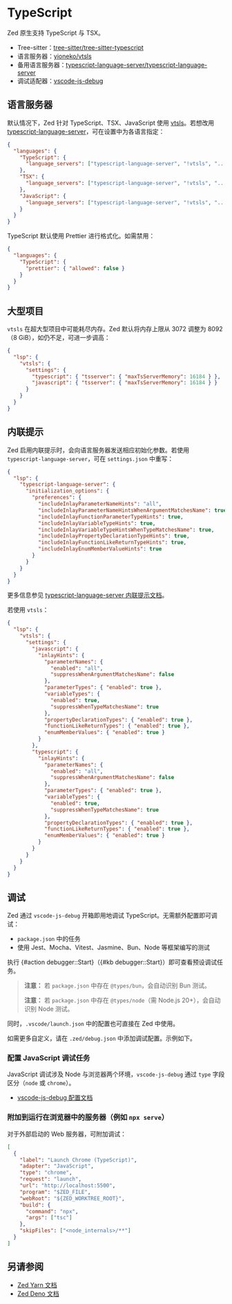 # TypeScript

Zed 原生支持 TypeScript 与 TSX。

- Tree-sitter：[tree-sitter/tree-sitter-typescript](https://github.com/tree-sitter/tree-sitter-typescript)
- 语言服务器：[yioneko/vtsls](https://github.com/yioneko/vtsls)
- 备用语言服务器：[typescript-language-server/typescript-language-server](https://github.com/typescript-language-server/typescript-language-server)
- 调试适配器：[vscode-js-debug](https://github.com/microsoft/vscode-js-debug)

## 语言服务器

默认情况下，Zed 针对 TypeScript、TSX、JavaScript 使用 [vtsls](https://github.com/yioneko/vtsls)。若想改用 [typescript-language-server](https://github.com/typescript-language-server/typescript-language-server)，可在设置中为各语言指定：

```json [settings]
{
  "languages": {
    "TypeScript": {
      "language_servers": ["typescript-language-server", "!vtsls", "..."]
    },
    "TSX": {
      "language_servers": ["typescript-language-server", "!vtsls", "..."]
    },
    "JavaScript": {
      "language_servers": ["typescript-language-server", "!vtsls", "..."]
    }
  }
}
```

TypeScript 默认使用 Prettier 进行格式化。如需禁用：

```json [settings]
{
  "languages": {
    "TypeScript": {
      "prettier": { "allowed": false }
    }
  }
}
```

## 大型项目

`vtsls` 在超大型项目中可能耗尽内存。Zed 默认将内存上限从 3072 调整为 8092（8 GiB），如仍不足，可进一步调高：

```json [settings]
{
  "lsp": {
    "vtsls": {
      "settings": {
        "typescript": { "tsserver": { "maxTsServerMemory": 16184 } },
        "javascript": { "tsserver": { "maxTsServerMemory": 16184 } }
      }
    }
  }
}
```

## 内联提示

Zed 启用内联提示时，会向语言服务器发送相应初始化参数。若使用 `typescript-language-server`，可在 `settings.json` 中重写：

```json [settings]
{
  "lsp": {
    "typescript-language-server": {
      "initialization_options": {
        "preferences": {
          "includeInlayParameterNameHints": "all",
          "includeInlayParameterNameHintsWhenArgumentMatchesName": true,
          "includeInlayFunctionParameterTypeHints": true,
          "includeInlayVariableTypeHints": true,
          "includeInlayVariableTypeHintsWhenTypeMatchesName": true,
          "includeInlayPropertyDeclarationTypeHints": true,
          "includeInlayFunctionLikeReturnTypeHints": true,
          "includeInlayEnumMemberValueHints": true
        }
      }
    }
  }
}
```

更多信息参见 [typescript-language-server 内联提示文档](https://github.com/typescript-language-server/typescript-language-server?tab=readme-ov-file#inlay-hints-textdocumentinlayhint)。

若使用 `vtsls`：

```json [settings]
{
  "lsp": {
    "vtsls": {
      "settings": {
        "javascript": {
          "inlayHints": {
            "parameterNames": {
              "enabled": "all",
              "suppressWhenArgumentMatchesName": false
            },
            "parameterTypes": { "enabled": true },
            "variableTypes": {
              "enabled": true,
              "suppressWhenTypeMatchesName": true
            },
            "propertyDeclarationTypes": { "enabled": true },
            "functionLikeReturnTypes": { "enabled": true },
            "enumMemberValues": { "enabled": true }
          }
        },
        "typescript": {
          "inlayHints": {
            "parameterNames": {
              "enabled": "all",
              "suppressWhenArgumentMatchesName": false
            },
            "parameterTypes": { "enabled": true },
            "variableTypes": {
              "enabled": true,
              "suppressWhenTypeMatchesName": true
            },
            "propertyDeclarationTypes": { "enabled": true },
            "functionLikeReturnTypes": { "enabled": true },
            "enumMemberValues": { "enabled": true }
          }
        }
      }
    }
  }
}
```

## 调试

Zed 通过 `vscode-js-debug` 开箱即用地调试 TypeScript。无需额外配置即可调试：

- `package.json` 中的任务
- 使用 Jest、Mocha、Vitest、Jasmine、Bun、Node 等框架编写的测试

执行 {#action debugger::Start}（{#kb debugger::Start}）即可查看预设调试任务。

> **注意：** 若 `package.json` 中存在 `@types/bun`，会自动识别 Bun 测试。
>
> **注意：** 若 `package.json` 中存在 `@types/node`（需 Node.js 20+），会自动识别 Node 测试。

同时，`.vscode/launch.json` 中的配置也可直接在 Zed 中使用。

如需更多自定义，请在 `.zed/debug.json` 中添加调试配置。示例如下。

### 配置 JavaScript 调试任务

JavaScript 调试涉及 Node 与浏览器两个环境，`vscode-js-debug` 通过 `type` 字段区分（`node` 或 `chrome`）。

- [vscode-js-debug 配置文档](https://github.com/microsoft/vscode-js-debug/blob/main/OPTIONS.md)

### 附加到运行在浏览器中的服务器（例如 `npx serve`）

对于外部启动的 Web 服务器，可附加调试：

```json [debug]
[
  {
    "label": "Launch Chrome (TypeScript)",
    "adapter": "JavaScript",
    "type": "chrome",
    "request": "launch",
    "url": "http://localhost:5500",
    "program": "$ZED_FILE",
    "webRoot": "${ZED_WORKTREE_ROOT}",
    "build": {
      "command": "npx",
      "args": ["tsc"]
    },
    "skipFiles": ["<node_internals>/**"]
  }
]
```

## 另请参阅

- [Zed Yarn 文档](./yarn.md)
- [Zed Deno 文档](./deno.md)
